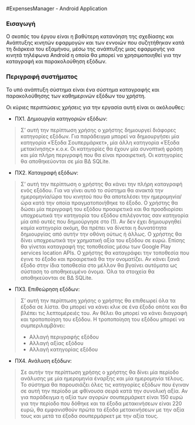 #ExpensesManager - Android Application

### Εισαγωγή
Ο σκοπός του έργου είναι η βαθύτερη κατανόηση της σχεδίασης και Ανάπτυξης κινητών εφαρμογών και των εννοιών που συζητήθηκαν κατά τη διάρκεια του εξαμήνου, μέσω της ανάπτυξης μιας εφαρμογής για κινητά τηλέφωνα Android η οποία θα μπορεί να χρησιμοποιηθεί για την καταγραφή και παρακολούθηση εξόδων.

### Περιγραφή συστήματος
Το υπό ανάπτυξη σύστημα είναι ένα σύστημα καταγραφής και παρακολούθησης των καθημερινών εξόδων του χρήστη.

Οι κύριες περιπτώσεις χρήσεις για την εργασία αυτή είναι οι ακόλουθες:
- ΠΧ1. Δημιουργία κατηγοριών εξόδων:

> Σ’ αυτή την περίπτωση χρήσης ο χρήστης δημιουργεί διάφορες κατηγορίες εξόδων. 
> Για παράδειγμα μπορεί να δημιουργήσει μία κατηγορία
> «Έξοδα Σουπερμάρκετ», μία άλλη κατηγορία «Έξοδα μετακίνησης» κ.ο.κ. 
> Οι κατηγορίες θα έχουν μία συνοπτική φράση και μία πλήρη περιγραφή που θα είναι προαιρετική. 
> Οι κατηγορίες θα αποθηκεύονται σε μία ΒΔ SQLite.

- ΠΧ2. Καταγραφή εξόδων:

> Σ’ αυτή την περίπτωση ο χρήστης θα κάνει την πλήρη καταγραφή ενός εξόδου. 
> Για να γίνει αυτό το σύστημα θα ανακτά την ημερομηνία/ώρα του κινητού που θα αποτελέσει την ημερομηνία/ώρα κατά την οποία πραγματοποιήθηκε το έξοδο. 
> Ο χρήστης θα δώσει μία περιγραφή του εξόδου προαιρετικά και θα προσδιορίσει υποχρεωτικά την κατηγορία του εξόδου επιλέγοντας σαν κατηγορία μία από αυτές που δημιούργησε στο (1).
> Αν δεν έχει δημιουργηθεί καμία κατηγορία ακόμη, θα πρέπει να δίνεται η δυνατότητα δημιουργίας από αυτήν την οθόνη ούτως ή άλλως. 
> Ο χρήστης θα δίνει υποχρεωτικά την χρηματική αξία του εξόδου σε ευρώ. 
> Επίσης θα γίνεται καταγραφή της τοποθεσίας μέσω των Google Play services location APIs. 
> Ο χρήστης θα καταγράφει την τοποθεσία που έγινε το έξοδο και προαιρετικά θα την ονοματίζει. 
> Αν κάνει ξανά έξοδο στην ίδια τοποθεσία στο μέλλον θα βγαίνει αυτόματα ως σύσταση το αποθηκευμένο όνομα. 
> Όλα τα στοιχεία θα αποθηκεύονται σε ΒΔ SQLite.

- ΠΧ3. Επιθεώρηση εξόδων: 

> Σ’ αυτή την περίπτωση χρήσης ο χρήστης θα επιθεωρεί όλα τα έξοδα σε λίστα. 
> Θα μπορεί να κάνει κλικ σε ένα έξοδο οπότε και θα βλέπει τις λεπτομέρειές του. 
> Αν θέλει θα μπορεί να κάνει διαγραφή και τροποποίηση του εξόδου.
> Η	τροποποίηση του εξόδου μπορεί να συμπεριλαμβάνει:
> * Αλλαγή περιγραφής εξόδου
> * Αλλαγή αξίας εξόδου
> * Αλλαγή κατηγορίας εξόδου

- ΠΧ4. Ανάλυση εξόδων:

> Σε αυτήν την περίπτωση χρήσης ο χρήστης θα δίνει μία περίοδο ανάλυσης με μία ημερομηνία έναρξης και μία ημερομηνία τέλους. 
> Το σύστημα θα παρουσιάζει όλες τις κατηγορίες εξόδων που έγιναν σε αυτή την περίοδο με φθίνουσα σειρά κατά την συνολική αξία.
> Αν για παράδειγμα η αξία των αγορών σουπερμάρκετ είναι 150 ευρώ για την περίοδο που δόθηκε και τα έξοδα μετακινήσεων είναι 220 ευρώ, 
> θα εμφανισθούν πρώτα τα έξοδα μετακινήσεων με την αξία τους και μετά τα έξοδα σουπερμάρκετ με την αξία τους.
